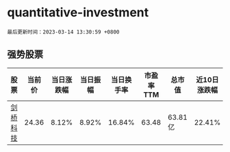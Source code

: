 # quantitative-investment

`最后更新时间：2023-03-14 13:30:59 +0800`

## 强势股票

|股票|当前价|当日涨跌幅|当日振幅|当日换手率|市盈率TTM|总市值|近10日涨跌幅|
|----|----|----|----|----|----|----|----|
|[剑桥科技](https://xueqiu.com/S/SH603083)|24.36|8.12%|8.92%|16.84%|63.48|63.81亿|22.41%|
